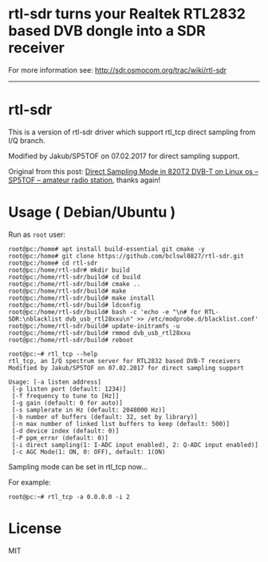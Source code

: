 rtl-sdr
turns your Realtek RTL2832 based DVB dongle into a SDR receiver
======================================================================

For more information see:
http://sdr.osmocom.org/trac/wiki/rtl-sdr

---

# rtl-sdr

This is a version of rtl-sdr driver which support rtl_tcp direct sampling from I/Q branch.

Modified by Jakub/SP5TOF on 07.02.2017 for direct sampling support.

Original from this post: [Direct Sampling Mode in 820T2 DVB-T on Linux os &#8211; SP5TOF &#8211; amateur radio station](http://inteligentny-dom.vxm.pl/sp5tof/?page_id=404), thanks again!

# Usage ( Debian/Ubuntu )

Run as `root` user:

```
root@pc:/home# apt install build-essential git cmake -y
root@pc:/home# git clone https://github.com/bclswl0827/rtl-sdr.git
root@pc:/home# cd rtl-sdr
root@pc:/home/rtl-sdr# mkdir build
root@pc:/home/rtl-sdr/build# cd build
root@pc:/home/rtl-sdr/build# cmake ..
root@pc:/home/rtl-sdr/build# make
root@pc:/home/rtl-sdr/build# make install
root@pc:/home/rtl-sdr/build# ldconfig
root@pc:/home/rtl-sdr/build# bash -c 'echo -e "\n# for RTL-SDR:\nblacklist dvb_usb_rtl28xxu\n" >> /etc/modprobe.d/blacklist.conf'
root@pc:/home/rtl-sdr/build# update-initramfs -u
root@pc:/home/rtl-sdr/build# rmmod dvb_usb_rtl28xxu
root@pc:/home/rtl-sdr/build# reboot
```

```
root@pc:~# rtl_tcp --help
rtl_tcp, an I/Q spectrum server for RTL2832 based DVB-T receivers
Modified by Jakub/SP5TOF on 07.02.2017 for direct sampling support

Usage: [-a listen address]
 [-p listen port (default: 1234)]
 [-f frequency to tune to [Hz]]
 [-g gain (default: 0 for auto)]
 [-s samplerate in Hz (default: 2048000 Hz)]
 [-b number of buffers (default: 32, set by library)]
 [-n max number of linked list buffers to keep (default: 500)]
 [-d device index (default: 0)]
 [-P ppm_error (default: 0)]
 [-i direct sampling(1: I-ADC input enabled), 2: Q-ADC input enabled)]
 [-c AGC Mode(1: ON, 0: OFF), default: 1(ON)
```

Sampling mode can be set in rtl_tcp now...

For example:

```
root@pc:~# rtl_tcp -a 0.0.0.0 -i 2
```

# License

MIT
